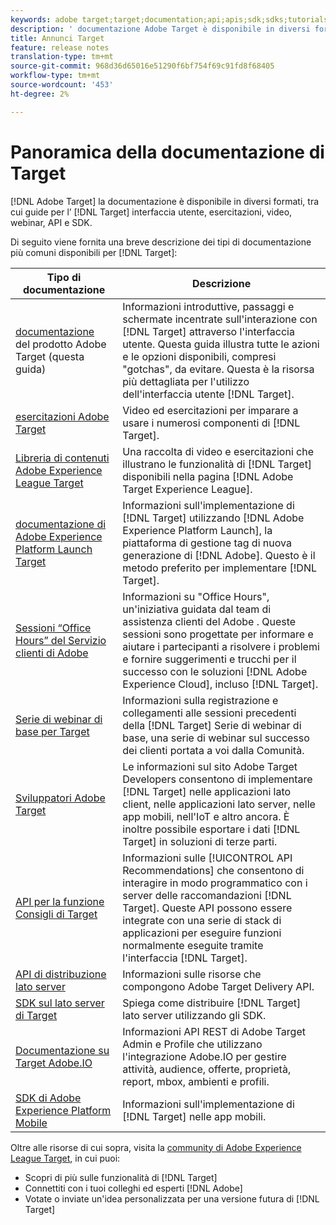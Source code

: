 ```yaml
---
keywords: adobe target;target;documentation;api;apis;sdk;sdks;tutorials;doc;documentation
description: ' documentazione Adobe Target è disponibile in diversi formati, tra cui panoramiche, esercitazioni e guide per l’interfaccia utente, SKD e API.'
title: Annunci Target
feature: release notes
translation-type: tm+mt
source-git-commit: 968d36d65016e51290f6bf754f69c91fd8f68405
workflow-type: tm+mt
source-wordcount: '453'
ht-degree: 2%

---
```



# Panoramica della documentazione di Target

[!DNL Adobe Target] la documentazione è disponibile in diversi formati, tra cui guide per l’ [!DNL Target] interfaccia utente, esercitazioni, video, webinar, API e SDK.

Di seguito viene fornita una breve descrizione dei tipi di documentazione più comuni disponibili per [!DNL Target]:

| Tipo di documentazione | Descrizione |
| --- | --- |
| [ documentazione](/help/target-home.md)<br> del prodotto Adobe Target (questa guida) | Informazioni introduttive, passaggi e schermate incentrate sull&#39;interazione con [!DNL Target] attraverso l&#39;interfaccia utente. Questa guida illustra tutte le azioni e le opzioni disponibili, compresi &quot;gotchas&quot;, da evitare. Questa è la risorsa più dettagliata per l&#39;utilizzo dell&#39;interfaccia utente [!DNL Target]. |
| [ esercitazioni Adobe Target](https://experienceleague.adobe.com/docs/target-learn/tutorials/overview.html) | Video ed esercitazioni per imparare a usare i numerosi componenti di [!DNL Target]. |
| [Libreria di contenuti  Adobe Experience League Target](https://guided.adobe.com/#recommended/solutions/target) | Una raccolta di video e esercitazioni che illustrano le funzionalità di [!DNL Target] disponibili nella pagina [!DNL Adobe Target Experience League]. |
| [ documentazione di Adobe Experience Platform Launch Target](/help/c-implementing-target/c-implementing-target-for-client-side-web/how-to-deployatjs/cmp-implementing-target-using-adobe-launch.md) | Informazioni sull&#39;implementazione di [!DNL Target] utilizzando [!DNL Adobe Experience Platform Launch], la piattaforma di gestione tag di nuova generazione di [!DNL Adobe]. Questo è il metodo preferito per implementare [!DNL Target]. |
| [Sessioni “Office Hours” del Servizio clienti di Adobe](/help/cmp-resources-and-contact-information.md#concept_58EA30379D3B48C4848BA2A8C464A5B7) | Informazioni su &quot;Office Hours&quot;, un&#39;iniziativa guidata dal team di assistenza clienti del Adobe . Queste sessioni sono progettate per informare e aiutare i partecipanti a risolvere i problemi e fornire suggerimenti e trucchi per il successo con le soluzioni [!DNL Adobe Experience Cloud], incluso [!DNL Target]. |
| [Serie di webinar di base per Target](https://landing.adobe.com/acs/2018/na/adobe-target/registration.html) | Informazioni sulla registrazione e collegamenti alle sessioni precedenti della [!DNL Target] Serie di webinar di base, una serie di webinar sul successo dei clienti portata a voi dalla Comunità. |
| [Sviluppatori  Adobe Target](http://developers.adobetarget.com/) | Le informazioni sul  sito Adobe Target Developers consentono di implementare [!DNL Target] nelle applicazioni lato client, nelle applicazioni lato server, nelle app mobili, nell&#39;IoT e altro ancora. È inoltre possibile esportare i dati [!DNL Target] in soluzioni di terze parti. |
| [API per la funzione Consigli di Target](https://developers.adobetarget.com/api/recommendations/) | Informazioni sulle [!UICONTROL API Recommendations] che consentono di interagire in modo programmatico con i server delle raccomandazioni [!DNL Target]. Queste API possono essere integrate con una serie di stack di applicazioni per eseguire funzioni normalmente eseguite tramite l&#39;interfaccia [!DNL Target]. |
| [API di distribuzione lato server](https://developers.adobetarget.com/api/delivery-api/) | Informazioni sulle risorse che compongono  Adobe Target Delivery API. |
| [SDK sul lato server di Target](https://adobetarget-sdks.gitbook.io/docs/) | Spiega come distribuire [!DNL Target] lato server utilizzando gli SDK. |
| [Documentazione su Target  Adobe.IO](http://developers.adobetarget.com/api/#introduction) | Informazioni  API REST di Adobe Target Admin e Profile che utilizzano l&#39;integrazione  Adobe.IO per gestire attività, audience, offerte, proprietà, report, mbox, ambienti e profili. |
| [SDK di Adobe Experience Platform Mobile](https://aep-sdks.gitbook.io/docs/using-mobile-extensions/adobe-target) | Informazioni sull&#39;implementazione di [!DNL Target] nelle app mobili. |

Oltre alle risorse di cui sopra, visita la [ community di Adobe Experience League Target](https://experienceleaguecommunities.adobe.com/t5/adobe-target/ct-p/adobe-target-community), in cui puoi:

* Scopri di più sulle funzionalità di [!DNL Target]
* Connettiti con i tuoi colleghi ed esperti [!DNL Adobe]
* Votate o inviate un&#39;idea personalizzata per una versione futura di [!DNL Target]